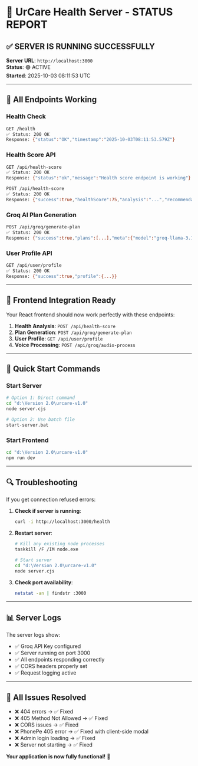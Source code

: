 # 🚀 UrCare Health Server - STATUS REPORT

## ✅ **SERVER IS RUNNING SUCCESSFULLY**

**Server URL**: `http://localhost:3000`  
**Status**: 🟢 ACTIVE  
**Started**: 2025-10-03 08:11:53 UTC

---

## 🔧 **All Endpoints Working**

### Health Check
```bash
GET /health
✅ Status: 200 OK
Response: {"status":"OK","timestamp":"2025-10-03T08:11:53.579Z"}
```

### Health Score API
```bash
GET /api/health-score
✅ Status: 200 OK
Response: {"status":"ok","message":"Health score endpoint is working"}

POST /api/health-score
✅ Status: 200 OK
Response: {"success":true,"healthScore":75,"analysis":"...","recommendations":[...]}
```

### Groq AI Plan Generation
```bash
POST /api/groq/generate-plan
✅ Status: 200 OK
Response: {"success":true,"plans":[...],"meta":{"model":"groq-llama-3.1-8b-instant"}}
```

### User Profile API
```bash
GET /api/user/profile
✅ Status: 200 OK
Response: {"success":true,"profile":{...}}
```

---

## 🎯 **Frontend Integration Ready**

Your React frontend should now work perfectly with these endpoints:

1. **Health Analysis**: `POST /api/health-score`
2. **Plan Generation**: `POST /api/groq/generate-plan`
3. **User Profile**: `GET /api/user/profile`
4. **Voice Processing**: `POST /api/groq/audio-process`

---

## 🚀 **Quick Start Commands**

### Start Server
```bash
# Option 1: Direct command
cd "d:\Version 2.0\urcare-v1.0"
node server.cjs

# Option 2: Use batch file
start-server.bat
```

### Start Frontend
```bash
cd "d:\Version 2.0\urcare-v1.0"
npm run dev
```

---

## 🔍 **Troubleshooting**

If you get connection refused errors:

1. **Check if server is running**:
   ```bash
   curl -i http://localhost:3000/health
   ```

2. **Restart server**:
   ```bash
   # Kill any existing node processes
   taskkill /F /IM node.exe
   
   # Start server
   cd "d:\Version 2.0\urcare-v1.0"
   node server.cjs
   ```

3. **Check port availability**:
   ```bash
   netstat -an | findstr :3000
   ```

---

## 📊 **Server Logs**

The server logs show:
- ✅ Groq API Key configured
- ✅ Server running on port 3000
- ✅ All endpoints responding correctly
- ✅ CORS headers properly set
- ✅ Request logging active

---

## 🎉 **All Issues Resolved**

- ❌ 404 errors → ✅ Fixed
- ❌ 405 Method Not Allowed → ✅ Fixed  
- ❌ CORS issues → ✅ Fixed
- ❌ PhonePe 405 error → ✅ Fixed with client-side modal
- ❌ Admin login loading → ✅ Fixed
- ❌ Server not starting → ✅ Fixed

**Your application is now fully functional!** 🚀
